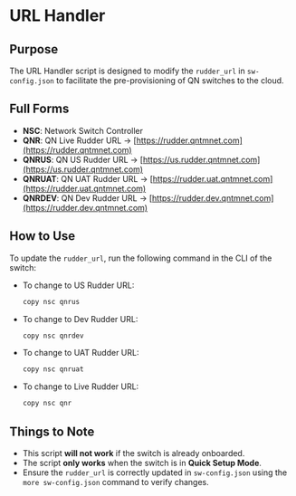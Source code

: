 # URL Handler

## Purpose
The URL Handler script is designed to modify the `rudder_url` in `sw-config.json` to facilitate the pre-provisioning of QN switches to the cloud.

## Full Forms
- **NSC**: Network Switch Controller
- **QNR**: QN Live Rudder URL → [https://rudder.qntmnet.com](https://rudder.qntmnet.com)
- **QNRUS**: QN US Rudder URL → [https://us.rudder.qntmnet.com](https://us.rudder.qntmnet.com)
- **QNRUAT**: QN UAT Rudder URL → [https://rudder.uat.qntmnet.com](https://rudder.uat.qntmnet.com)
- **QNRDEV**: QN Dev Rudder URL → [https://rudder.dev.qntmnet.com](https://rudder.dev.qntmnet.com)

## How to Use
To update the `rudder_url`, run the following command in the CLI of the switch:

- To change to US Rudder URL:
  ```sh
  copy nsc qnrus
  ```
- To change to Dev Rudder URL:
  ```sh
  copy nsc qnrdev
  ```
- To change to UAT Rudder URL:
  ```sh
  copy nsc qnruat
  ```
- To change to Live Rudder URL:
  ```sh
  copy nsc qnr
  ```

## Things to Note
- This script **will not work** if the switch is already onboarded.
- The script **only works** when the switch is in **Quick Setup Mode**.
- Ensure the `rudder_url` is correctly updated in `sw-config.json` using the `more sw-config.json` command to verify changes.

